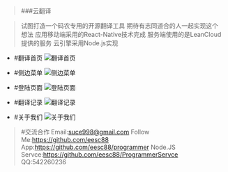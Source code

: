 >###云翻译

>试图打造一个码农专用的开源翻译工具
>期待有志同道合的人一起实现这个想法
>应用移动端采用的React-Native技术完成
>服务端使用的是LeanCloud提供的服务
>云引擎采用Node.js实现


* #翻译首页
![翻译首页](./main.png)


* #侧边菜单
![侧边菜单](./side.png)


* #登陆页面
![登陆页面](./login.png)


* #翻译记录
![翻译记录](./record.png)

* #关于我们
![关于我们](./abortMe.png)



> #交流合作
>Email:suce998@gmail.com
>Follow Me:https://github.com/eesc88
>App:https://github.com/eesc88/programmer
>Node.JS Servce:https://github.com/eesc88/ProgrammerServce
>QQ:542260236